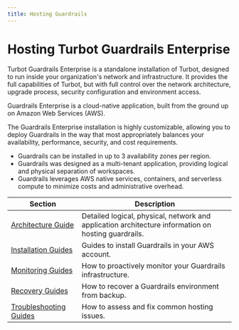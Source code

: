 ```yaml
---
title: Hosting Guardrails
---
```


# Hosting Turbot Guardrails Enterprise

Turbot Guardrails Enterprise is a standalone installation of Turbot, designed to run inside your organization's network and infrastructure. It provides the full capabilities of Turbot, but with full control over the network architecture, upgrade process, security configuration and environment access.

Guardrails Enterprise is a cloud-native application, built from the ground up on Amazon Web Services (AWS).

The Guardrails Enterprise installation is highly customizable, allowing you to deploy Guardrails in the way that most appropriately balances your availability, performance, security, and cost requirements.
- Guardrails can be installed in up to 3 availability zones per region.
- Guardrails was designed as a multi-tenant application, providing logical and physical separation of workspaces.
- Guardrails leverages AWS native services, containers, and serverless compute to minimize costs and administrative overhead.

| Section | Description
| - | -
| [Architecture Guide](guides/hosting-guardrails/architecture) | Detailed logical, physical, network and application architecture information on hosting guardrails.
| [Installation Guides](guides/hosting-guardrails/installation) | Guides to install Guardrails in your AWS account.
| [Monitoring Guides](guides/hosting-guardrails/monitoring) | How to proactively monitor your Guardrails infrastructure.
| [Recovery Guides](guides/hosting-guardrails/disaster-recovery) | How to recover a Guardrails environment from backup.
| [Troubleshooting Guides](guides/hosting-guardrails/troubleshooting) | How to assess and fix common hosting issues.
